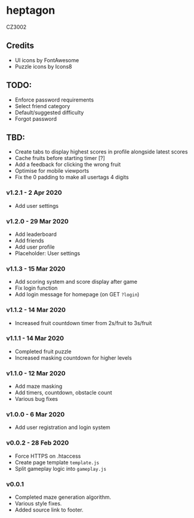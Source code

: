 # heptagon
CZ3002

## Credits
- UI icons by FontAwesome
- Puzzle icons by Icons8

## TODO: 
- Enforce password requirements
- Select friend category
- Default/suggested difficulty
- Forgot password

## TBD: 
- Create tabs to display highest scores in profile alongside latest scores
- Cache fruits before starting timer [?]
- Add a feedback for clicking the wrong fruit
- Optimise for mobile viewports
- Fix the 0 padding to make all usertags 4 digits

### v1.2.1 - 2 Apr 2020
- Add user settings

### v1.2.0 - 29 Mar 2020
- Add leaderboard
- Add friends
- Add user profile
- Placeholder: User settings

### v1.1.3 - 15 Mar 2020
- Add scoring system and score display after game
- Fix login function
- Add login message for homepage (on GET `?login`)

### v1.1.2 - 14 Mar 2020
- Increased fruit countdown timer from 2s/fruit to 3s/fruit

### v1.1.1 - 14 Mar 2020
- Completed fruit puzzle
- Increased masking countdown for higher levels

### v1.1.0 - 12 Mar 2020
- Add maze masking
- Add timers, countdown, obstacle count
- Various bug fixes

### v1.0.0 - 6 Mar 2020
- Add user registration and login system

### v0.0.2 - 28 Feb 2020
- Force HTTPS on .htaccess
- Create page template `template.js` 
- Split gameplay logic into `gameplay.js`

### v0.0.1
- Completed maze generation algorithm. 
- Various style fixes. 
- Added source link to footer.